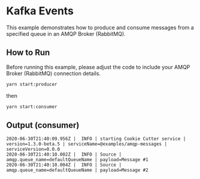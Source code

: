 # Kafka Events

This example demonstrates how to produce and consume messages from a specified queue in an AMQP Broker (RabbitMQ).

## How to Run

Before running this example, please adjust the code to include your AMQP Broker (RabbitMQ) connection details.

```bash
yarn start:producer
```

then

```bash
yarn start:consumer
```

## Output (consumer)

```
2020-06-30T21:40:09.956Z |  INFO | starting Cookie Cutter service | version=1.3.0-beta.5 | serviceName=@examples/amqp-messages | serviceVersion=0.0.0
2020-06-30T21:40:10.002Z |  INFO | Source | amqp.queue_name=defaultQueueName | payload=Message #1
2020-06-30T21:40:10.004Z |  INFO | Source | amqp.queue_name=defaultQueueName | payload=Message #2
```